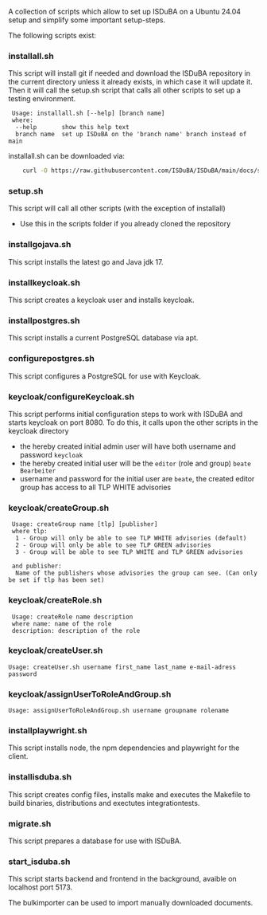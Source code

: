 <!--
 This file is Free Software under the Apache-2.0 License
 without warranty, see README.md and LICENSES/Apache-2.0.txt for details.

 SPDX-License-Identifier: Apache-2.0

 SPDX-FileCopyrightText: 2024 German Federal Office for Information Security (BSI) <https://www.bsi.bund.de>
 Software-Engineering: 2024 Intevation GmbH <https://intevation.de>
-->

A collection of scripts which allow to set up ISDuBA on a Ubuntu 24.04 setup and simplify
some important setup-steps.

The following scripts exist:

### installall.sh
This script will install git if needed and download the ISDuBA repository in the current directory unless it already exists, in which case it will update it.
Then it will call the setup.sh script that calls all other scripts to set up a testing environment.

``` 
 Usage: installall.sh [--help] [branch name]
 where:
  --help       show this help text
  branch name  set up ISDuBA on the 'branch name' branch instead of main
```

installall.sh can be downloaded via:
``` bash
    curl -O https://raw.githubusercontent.com/ISDuBA/ISDuBA/main/docs/scripts/installall.sh
```

### setup.sh
This script will call all other scripts (with the exception of installall)
 - Use this in the scripts folder if you already cloned the repository

### installgojava.sh
 This script installs the latest go and Java jdk 17.

### installkeycloak.sh
 This script creates a keycloak user and installs keycloak.

### installpostgres.sh
 This script installs a current PostgreSQL database via apt.

### configurepostgres.sh
This script configures a PostgreSQL for use with Keycloak.

### keycloak/configureKeycloak.sh
 This script performs initial configuration steps to work with ISDuBA and starts keycloak on port 8080.
  To do this, it calls upon the other scripts in the keycloak directory
   - the hereby created initial admin user will have both username and password ```keycloak```
   - the hereby created initial user will be the ``` editor ``` (role and group) ``` beate Bearbeiter ```
   - username and password for the initial user are ```beate```, the created editor group has access to all TLP WHITE advisories

### keycloak/createGroup.sh
<!---
 TODO: either needs to be expanded to cover all TLP levels and utilizing proper flags, or needs to be reworked
-->
``` 
 Usage: createGroup name [tlp] [publisher]
 where tlp:
  1 - Group will only be able to see TLP WHITE advisories (default) 
  2 - Group will only be able to see TLP GREEN advisories
  3 - Group will be able to see TLP WHITE and TLP GREEN advisories

 and publisher:
  Name of the publishers whose advisories the group can see. (Can only be set if tlp has been set)
```
### keycloak/createRole.sh

```
 Usage: createRole name description
 where name: name of the role
 description: description of the role
```
### keycloak/createUser.sh
```
Usage: createUser.sh username first_name last_name e-mail-adress password
```
### keycloak/assignUserToRoleAndGroup.sh
```
Usage: assignUserToRoleAndGroup.sh username groupname rolename
```
### installplaywright.sh
  This script installs node, the npm dependencies and playwright for the client.

###  installisduba.sh
 This script creates config files, installs make and executes the Makefile to build binaries, distributions and exectutes integrationtests.

### migrate.sh
  This script prepares a database for use with ISDuBA.

### start_isduba.sh
 This script starts backend and frontend in the background, avaible on localhost port 5173.


The bulkimporter can be used to import manually downloaded documents.
